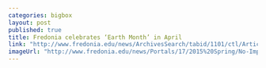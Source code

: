 ```yaml
---
categories: bigbox
layout: post
published: true
title: Fredonia celebrates ‘Earth Month’ in April
link: "http://www.fredonia.edu/news/ArchivesSearch/tabid/1101/ctl/ArticleView/mid/1878/articleId/5310/Fredonia_celebrates_Earth_Month.aspx"
imageUrl: "http://www.fredonia.edu/news/Portals/17/2015%20Spring/No-Impact-Flyer-for-web.jpg"
---
```


